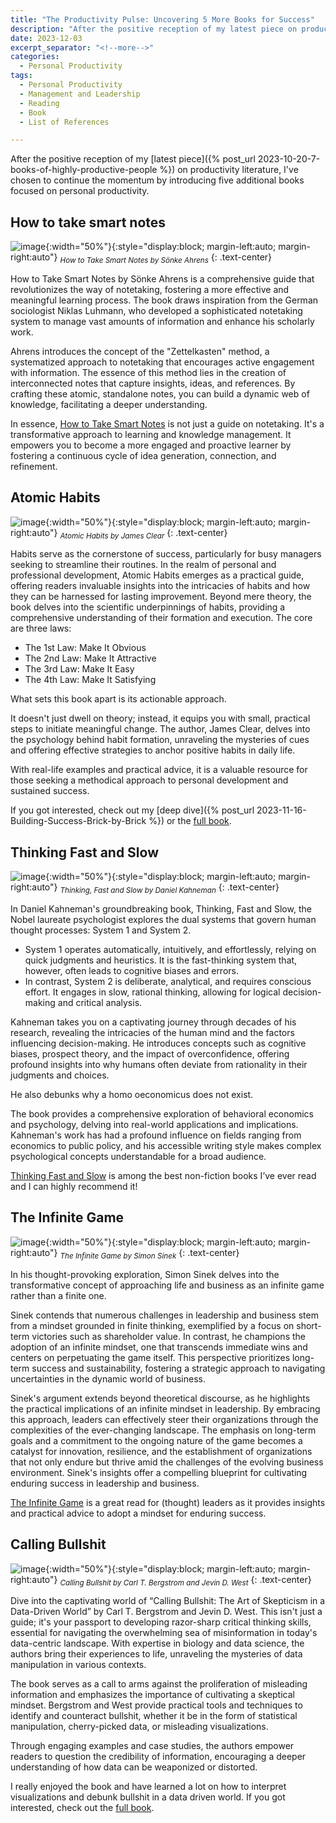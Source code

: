 ```yaml
---
title: "The Productivity Pulse: Uncovering 5 More Books for Success"
description: "After the positive reception of my latest piece on productivity literature, I've chosen to continue the momentum by introducing five additional books focused on personal productivity."
date: 2023-12-03
excerpt_separator: "<!--more-->"
categories:
  - Personal Productivity
tags:
  - Personal Productivity
  - Management and Leadership
  - Reading
  - Book
  - List of References

---
```

After the positive reception of my [latest piece]({% post_url 2023-10-20-7-books-of-highly-productive-people %}) on productivity literature, I've chosen to continue the momentum by introducing five additional books focused on personal productivity.

## How to take smart notes

![image](/assets/images/5_productivity_books_2/howtotakesmartnotes.jpg){:width="50%"}{:style="display:block; margin-left:auto; margin-right:auto"}
*<sub>How to Take Smart Notes by Sönke Ahrens</sub>*
{: .text-center}

How to Take Smart Notes by Sönke Ahrens is a comprehensive guide that revolutionizes the way of notetaking, fostering a more effective and meaningful learning process. The book draws inspiration from the German sociologist Niklas Luhmann, who developed a sophisticated notetaking system to manage vast amounts of information and enhance his scholarly work.

Ahrens introduces the concept of the "Zettelkasten" method, a systematized approach to notetaking that encourages active engagement with information. The essence of this method lies in the creation of interconnected notes that capture insights, ideas, and references. By crafting these atomic, standalone notes, you can build a dynamic web of knowledge, facilitating a deeper understanding.

In essence, [How to Take Smart Notes](https://amzn.to/3sIWoKo) is not just a guide on notetaking. It's a transformative approach to learning and knowledge management. It empowers you to become a more engaged and proactive learner by fostering a continuous cycle of idea generation, connection, and refinement.

## Atomic Habits

![image](/assets/images/5_productivity_books_2/atomichabits.jpg){:width="50%"}{:style="display:block; margin-left:auto; margin-right:auto"}
*<sub>Atomic Habits by James Clear</sub>*
{: .text-center}

Habits serve as the cornerstone of success, particularly for busy managers seeking to streamline their routines. In the realm of personal and professional development, Atomic Habits emerges as a practical guide, offering readers invaluable insights into the intricacies of habits and how they can be harnessed for lasting improvement. Beyond mere theory, the book delves into the scientific underpinnings of habits, providing a comprehensive understanding of their formation and execution. The core are three laws:

- The 1st Law: Make It Obvious
- The 2nd Law: Make It Attractive
- The 3rd Law: Make It Easy
- The 4th Law: Make It Satisfying

What sets this book apart is its actionable approach.

It doesn't just dwell on theory; instead, it equips you with small, practical steps to initiate meaningful change. The author, James Clear, delves into the psychology behind habit formation, unraveling the mysteries of cues and offering effective strategies to anchor positive habits in daily life.

With real-life examples and practical advice, it is a valuable resource for those seeking a methodical approach to personal development and sustained success.

If you got interested, check out my [deep dive]({% post_url 2023-11-16-Building-Success-Brick-by-Brick %}) or the [full book](https://amzn.to/3u7uvfl).

## Thinking Fast and Slow

![image](/assets/images/5_productivity_books_2/thinkingfastandslow.jpg){:width="50%"}{:style="display:block; margin-left:auto; margin-right:auto"}
*<sub>Thinking, Fast and Slow by Daniel Kahneman</sub>*
{: .text-center}

In Daniel Kahneman's groundbreaking book, Thinking, Fast and Slow, the Nobel laureate psychologist explores the dual systems that govern human thought processes: System 1 and System 2. 

- System 1 operates automatically, intuitively, and effortlessly, relying on quick judgments and heuristics. It is the fast-thinking system that, however, often leads to cognitive biases and errors.
- In contrast, System 2 is deliberate, analytical, and requires conscious effort. It engages in slow, rational thinking, allowing for logical decision-making and critical analysis.

Kahneman takes you on a captivating journey through decades of his research, revealing the intricacies of the human mind and the factors influencing decision-making. He introduces concepts such as cognitive biases, prospect theory, and the impact of overconfidence, offering profound insights into why humans often deviate from rationality in their judgments and choices.

He also debunks why a homo oeconomicus does not exist.

The book provides a comprehensive exploration of behavioral economics and psychology, delving into real-world applications and implications. Kahneman's work has had a profound influence on fields ranging from economics to public policy, and his accessible writing style makes complex psychological concepts understandable for a broad audience.

[Thinking Fast and Slow](https://amzn.to/3uxWBjY) is among the best non-fiction books I’ve ever read and I can highly recommend it!

## The Infinite Game

![image](/assets/images/5_productivity_books_2/theinfinitegame.jpg){:width="50%"}{:style="display:block; margin-left:auto; margin-right:auto"}
*<sub>The Infinite Game by Simon Sinek</sub>*
{: .text-center}

In his thought-provoking exploration, Simon Sinek delves into the transformative concept of approaching life and business as an infinite game rather than a finite one.

Sinek contends that numerous challenges in leadership and business stem from a mindset grounded in finite thinking, exemplified by a focus on short-term victories such as shareholder value. In contrast, he champions the adoption of an infinite mindset, one that transcends immediate wins and centers on perpetuating the game itself. This perspective prioritizes long-term success and sustainability, fostering a strategic approach to navigating uncertainties in the dynamic world of business.

Sinek's argument extends beyond theoretical discourse, as he highlights the practical implications of an infinite mindset in leadership. By embracing this approach, leaders can effectively steer their organizations through the complexities of the ever-changing landscape. The emphasis on long-term goals and a commitment to the ongoing nature of the game becomes a catalyst for innovation, resilience, and the establishment of organizations that not only endure but thrive amid the challenges of the evolving business environment. Sinek's insights offer a compelling blueprint for cultivating enduring success in leadership and business.

[The Infinite Game](https://amzn.to/47sYk8e) is a great read for (thought) leaders as it provides insights and practical advice to adopt a mindset for enduring success.

## Calling Bullshit

![image](/assets/images/5_productivity_books_2/callingbullshit.jpg){:width="50%"}{:style="display:block; margin-left:auto; margin-right:auto"}
*<sub>Calling Bullshit by Carl T. Bergstrom and Jevin D. West</sub>*
{: .text-center}

Dive into the captivating world of “Calling Bullshit: The Art of Skepticism in a Data-Driven World” by Carl T. Bergstrom and Jevin D. West. This isn't just a guide; it's your passport to developing razor-sharp critical thinking skills, essential for navigating the overwhelming sea of misinformation in today's data-centric landscape. With expertise in biology and data science, the authors bring their experiences to life, unraveling the mysteries of data manipulation in various contexts.

The book serves as a call to arms against the proliferation of misleading information and emphasizes the importance of cultivating a skeptical mindset. Bergstrom and West provide practical tools and techniques to identify and counteract bullshit, whether it be in the form of statistical manipulation, cherry-picked data, or misleading visualizations.

Through engaging examples and case studies, the authors empower readers to question the credibility of information, encouraging a deeper understanding of how data can be weaponized or distorted.

I really enjoyed the book and have learned a lot on how to interpret visualizations and debunk bullshit in a data driven world. If you got interested, check out the [full book](https://amzn.to/49TynRr).